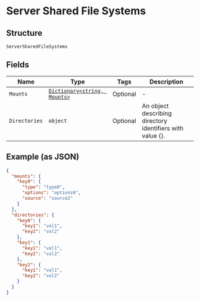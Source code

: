 
# Server Shared File Systems

## Structure

`ServerSharedFileSystems`

## Fields

| Name | Type | Tags | Description |
|  --- | --- | --- | --- |
| `Mounts` | [`Dictionary<string, Mounts>`](../../doc/models/mounts.md) | Optional | - |
| `Directories` | `object` | Optional | An object describing directory identifiers with value {}. |

## Example (as JSON)

```json
{
  "mounts": {
    "key0": {
      "type": "type8",
      "options": "options0",
      "source": "source2"
    }
  },
  "directories": {
    "key0": {
      "key1": "val1",
      "key2": "val2"
    },
    "key1": {
      "key1": "val1",
      "key2": "val2"
    },
    "key2": {
      "key1": "val1",
      "key2": "val2"
    }
  }
}
```

